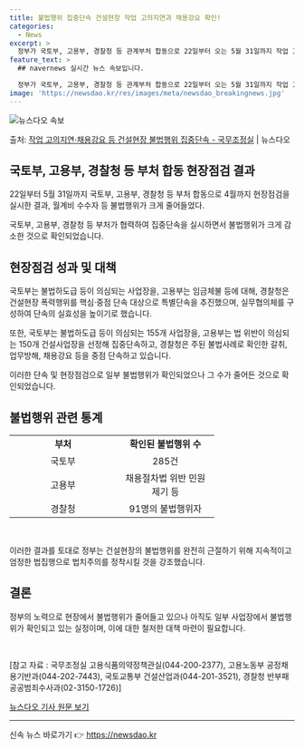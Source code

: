 ```yaml
---
title: 불법행위 집중단속 건설현장 작업 고의지연과 채용강요 확인!
categories:
  - News
excerpt: >
  정부가 국토부, 고용부, 경찰청 등 관계부처 합동으로 22일부터 오는 5월 31일까지 작업 고의지연채용강요 …
feature_text: >
  ## navernews 실시간 뉴스 속보입니다.

  정부가 국토부, 고용부, 경찰청 등 관계부처 합동으로 22일부터 오는 5월 31일까지 작업 고의지연채용강요 …
image: 'https://newsdao.kr/res/images/meta/newsdao_breakingnews.jpg'
---
```


![뉴스다오 속보](https://newsdao.kr/res/images/meta/newsdao_breakingnews.jpg)

<p>출처: <a href="https://newsdao.kr/3637" rel="dofollow">작업 고의지연·채용강요 등 건설현장 불법행위 집중단속 - 국무조정실</a> | 뉴스다오</p>

<h2 data-ke-size="size26">국토부, 고용부, 경찰청 등 부처 합동 현장점검 결과</h2>
<p data-ke-size="size16">22일부터 5월 31일까지 국토부, 고용부, 경찰청 등 부처 합동으로 4월까지 현장점검을 실시한 결과, 월계비 수수자 등 불법행위가 크게 줄어들었다.</p>

국토부, 고용부, 경찰청 등 부처가 협력하여 집중단속을 실시하면서 불법행위가 크게 감소한 것으로 확인되었습니다.

<h2 data-ke-size="size26">현장점검 성과 및 대책</h2>
<p data-ke-size="size16">국토부는 불법하도급 등이 의심되는 사업장을, 고용부는 임금체불 등에 대해, 경찰청은 건설현장 폭력행위를 핵심·중점 단속 대상으로 특별단속을 추진했으며, 실무협의체를 구성하여 단속의 실효성을 높이기로 했습니다.</p>
<p data-ke-size="size16">또한, 국토부는 불법하도급 등이 의심되는 155개 사업장을, 고용부는 법 위반이 의심되는 150개 건설사업장을 선정해 집중단속하고, 경찰청은 주된 불법사례로 확인한 갈취, 업무방해, 채용강요 등을 중점 단속하고 있습니다.</p>

이러한 단속 및 현장점검으로 일부 불법행위가 확인되었으나 그 수가 줄어든 것으로 확인되었습니다.

<h2 data-ke-size="size26">불법행위 관련 통계</h2>
<table>
   <colgroup><col style="width: 189.333px;"><col style="width: 172.667px;"></colgroup>
   <tbody>
      <tr>
         <td style="text-align: center; height: 17px;"><b>부처</b></td>
         <td style="text-align: center; height: 17px;"><b>확인된 불법행위 수</b></td>
      </tr>
      <tr>
         <td style="text-align: center; height: 17px;">국토부</td>
         <td style="text-align: center; height: 17px;">285건</td>
      </tr>
      <tr>
         <td style="text-align: center; height: 17px;">고용부</td>
         <td style="text-align: center; height: 17px;">채용절차법 위반 민원 제기 등</td>
      </tr>
      <tr>
         <td style="text-align: center; height: 17px;">경찰청</td>
         <td style="text-align: center; height: 17px;">91명의 불법행위자</td>
      </tr>
   </tbody>
</table>
<p data-ke-size="size16">&nbsp;</p>
<p data-ke-size="size16">이러한 결과를 토대로 정부는 건설현장의 불법행위를 완전히 근절하기 위해 지속적이고 엄정한 법집행으로 법치주의를 정착시킬 것을 강조했습니다.</p>

<h2 data-ke-size="size26">결론</h2>
<p data-ke-size="size16">정부의 노력으로 현장에서 불법행위가 줄어들고 있으나 아직도 일부 사업장에서 불법행위가 확인되고 있는 실정이며, 이에 대한 철저한 대책 마련이 필요합니다.</p>
<p data-ke-size="size16">&nbsp;</p>
<p data-ke-size="size16">[참고 자료 : 국무조정실 고용식품의약정책관실(044-200-2377), 고용노동부 공정채용기반과(044-202-7443), 국토교통부 건설산업과(044-201-3521), 경찰청 반부패공공범죄수사과(02-3150-1726)]</p>
<p data-ke-size="size16"><a href="https://newsdao.kr/3637">뉴스다오 기사 원문 보기</a></p>
<hr> 

신속 뉴스 바로가기 👉 <a href="https://newsdao.kr" rel="dofollow">https://newsdao.kr</a>


